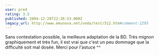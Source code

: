 ```yaml
---
user: pred
rating: 3.5
published: 2004-12-28T22:36:53.000Z
legacy_url: http://www.emunova.net/veda/test/512.htm#comment-2295
---
```

Sans contestation possible, la meilleure adaptation de la BD. Très mignon graphiquement et très fun, il est vrai que c'est un peu dommage que la difficulté soit mal dosée. Merci pour l'astuce ^^